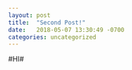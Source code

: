 ```yaml
---
layout: post
title:  "Second Post!"
date:   2018-05-07 13:30:49 -0700
categories: uncategorized
---
```


#HI#
